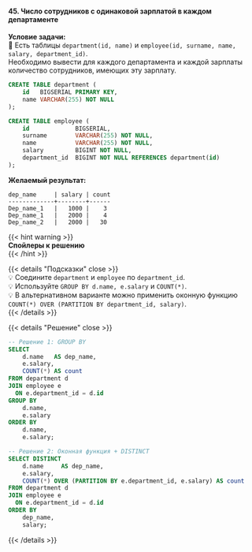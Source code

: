 #### 45. Число сотрудников с одинаковой зарплатой в каждом департаменте

**Условие задачи:**  
📌 Есть таблицы `department(id, name)` и `employee(id, surname, name, salary, department_id)`.  
Необходимо вывести для каждого департамента и каждой зарплаты количество сотрудников, имеющих эту зарплату.

```sql
CREATE TABLE department (
    id   BIGSERIAL PRIMARY KEY,
    name VARCHAR(255) NOT NULL
);

CREATE TABLE employee (
    id             BIGSERIAL,
    surname        VARCHAR(255) NOT NULL,
    name           VARCHAR(255) NOT NULL,
    salary         BIGINT NOT NULL,
    department_id  BIGINT NOT NULL REFERENCES department(id)
);
````

**Желаемый результат:**

```
dep_name     | salary | count
-------------+--------+------
Dep_name_1   |   1000 |    3
Dep_name_1   |   2000 |    4
Dep_name_2   |   2000 |   30
```

{{< hint warning >}}  
**Спойлеры к решению**  
{{< /hint >}}

{{< details "Подсказки" close >}}  
💡 Соедините `department` и `employee` по `department_id`.  
💡 Используйте `GROUP BY d.name, e.salary` и `COUNT(*)`.  
💡 В альтернативном варианте можно применить оконную функцию `COUNT(*) OVER (PARTITION BY department_id, salary)`.  
{{< /details >}}

{{< details "Решение" close >}}

```sql
-- Решение 1: GROUP BY
SELECT
    d.name   AS dep_name,
    e.salary,
    COUNT(*) AS count
FROM department d
JOIN employee e
  ON e.department_id = d.id
GROUP BY
    d.name,
    e.salary
ORDER BY
    d.name,
    e.salary;

-- Решение 2: Оконная функция + DISTINCT
SELECT DISTINCT
    d.name     AS dep_name,
    e.salary,
    COUNT(*) OVER (PARTITION BY e.department_id, e.salary) AS count
FROM department d
JOIN employee e
  ON e.department_id = d.id
ORDER BY
    dep_name,
    salary;
```

{{< /details >}}